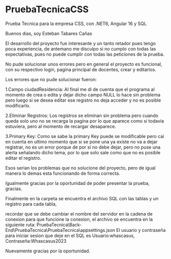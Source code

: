 # PruebaTecnicaCSS
Prueba Tecnica para la empresa CSS, con .NET6, Angular 16 y SQL

Buenos dias, soy Esteban Tabares Cañas

El desarrollo del proyecto fue interesante y un tanto retador pues tengo poca experiencia, de antemano me disculpo si no cumplo con todas las expectativas, 
pues no puede cumplir con todas las peticiones de la prueba.

No pude solucionar unos errores pero en general el proyecto es funcional, con su respectivo login, pagina principal de docentes, crear y editarlos.

Los errores que no pude solucionar fueron:

1.Campo ciudadResidencia: 
Al final me di de cuenta que el programa al momento de crea o edita y dejar dicho campo NULL lo hace sin problema pero luego si se desea editar ese registro no deja acceder y no es posible modificarlo.

2.Eliminar Registros:
Los registros se eliminan sin problema pero cuando queda solo uno no se recarga la pagina por lo que aparece como si todavia estuviera, pero al momento de recargar desaparece.

3.Primary Key:
Como se sabe la primary Key puede se modificable pero cai en cuenta en ultimo momento que si se pone una ya existe no va a dejar registrar, no es un error porque de por si no debe dejar, 
pero no puse una alerta señalando dicho tema, por lo que solo sale como que no es posible editar el registro.

Esos serian los problemas que no solucione del proyecto, pero de igual manera lo demas esta funcionando de forma correcta.

Igualmente gracias por la oportunidad de poder presentar la prueba, gracias.

Finalmente en la carpeta se encuentra el archivo SQL con las tablas y un registro para cada tabla, 

recordar que se debe cambiar el nombre del servidor en la cadena de conexion para que funcione la conexion, el archivo se encuentra en la siguiente ruta: 
PruebaTecnica\Back-End\PruebaTecnica\PruebaTecnica\appsettings.json
El usuario y contraseña para iniciar sesion que deje en el SQL es Usuario:whascasus, Contraseña:Whascasus2023

Nuevamente gracias por la oportunidad.
